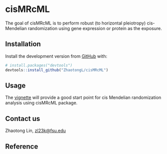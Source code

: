 
<!-- README.md is generated from README.Rmd. Please edit that file -->

# cisMRcML

<!-- badges: start -->
<!-- badges: end -->

The goal of cisMRcML is to perform robust (to horizontal pleiotropy)
cis-Mendelian randomization using gene expression or protein as the
exposure.
<!-- More detail is coming, but if you want to try it out first, feel free to contact me at zl23k@fsu.edu.  -->

## Installation

Install the development version from [GitHub](https://github.com/) with:

``` r
# install.packages("devtools")
devtools::install_github("ZhaotongL/cisMRcML")
```

## Usage

The [vignette](http://rpubs.com/ZhaotongL/cisMRcML_vignette) will provide a good start point for cis Mendelian randomization analysis using cisMRcML package.

## Contact us 

Zhaotong Lin, <zl23k@fsu.edu>

## Reference 

<!-- What is special about using `README.Rmd` instead of just `README.md`? You can include R chunks like so: -->
<!-- ```{r cars} -->
<!-- summary(cars) -->
<!-- ``` -->
<!-- You'll still need to render `README.Rmd` regularly, to keep `README.md` up-to-date. -->
<!-- You can also embed plots, for example: -->
<!-- ```{r pressure, echo = FALSE} -->
<!-- plot(pressure) -->
<!-- ``` -->
<!-- In that case, don't forget to commit and push the resulting figure files, so they display on GitHub. -->
